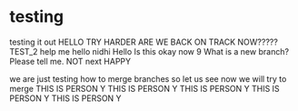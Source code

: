 # testing
testing it out
HELLO
TRY HARDER
ARE WE BACK ON TRACK NOW?????
TEST_2
help me
hello nidhi
Hello
Is this okay now
9
What is a new branch? Please tell me.
NOT next
HAPPY

we are
just testing
how to merge branches
so let us see
now we will try to merge
THIS IS PERSON Y
THIS IS PERSON Y
THIS IS PERSON Y
THIS IS PERSON Y
THIS IS PERSON Y